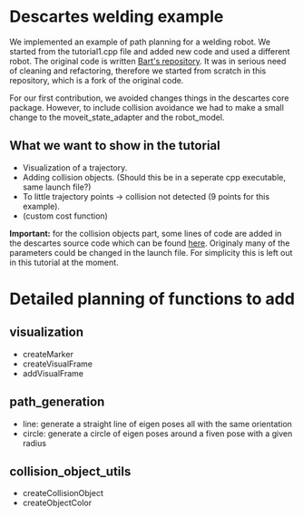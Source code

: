 # Descartes welding example
We implemented an example of path planning for a welding robot. We started from the tutorial1.cpp file and added new code and used a different robot. The original code is written [Bart's repository](https://github.com/Bart123456/lasrobot_ws). It was in serious need of cleaning and refactoring, therefore we started from scratch in this repository, which is a fork of the original code.

For our first contribution, we avoided changes things in the descartes core package. However, to include collision avoidance we had to make a small change to the moveit_state_adapter and the robot_model.

## What we want to show in the tutorial
- Visualization of a trajectory.
- Adding collision objects. (Should this be in a seperate cpp executable, same launch file?)
- To little trajectory points -> collision not detected (9 points for this example).
- (custom cost function)

**Important:** for the collision objects part, some lines of code are added in the descartes source code which can be found [here](https://github.com/JeroenDM/descartes/commits/welding_tutorial).
Originaly many of the parameters could be changed in the launch file. For simplicity this is left out in this tutorial at the moment.
    
 # Detailed planning of functions to add
 ## visualization
 - createMarker
 - createVisualFrame
 - addVisualFrame
 
 ## path_generation
 - line: generate a straight line of eigen poses all with the same orientation
 - circle: generate a circle of eigen poses around a fiven pose with a given radius
 
 ## collision_object_utils
 - createCollisionObject
 - createObjectColor

